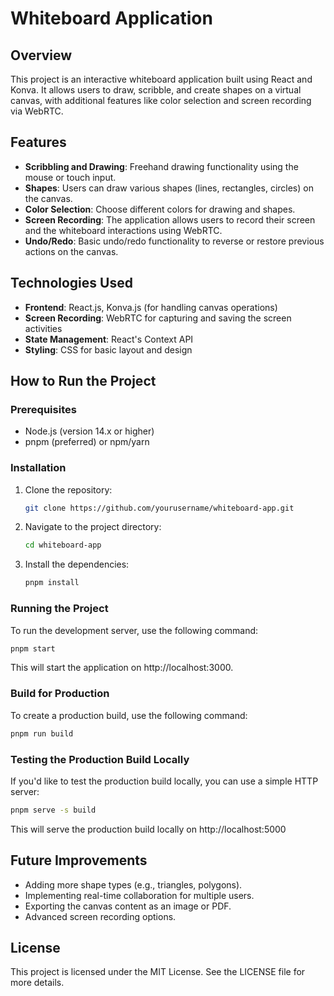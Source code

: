 # Whiteboard Application

## Overview

This project is an interactive whiteboard application built using React and Konva. It allows users to draw, scribble, and create shapes on a virtual canvas, with additional features like color selection and screen recording via WebRTC.

## Features

- **Scribbling and Drawing**: Freehand drawing functionality using the mouse or touch input.
- **Shapes**: Users can draw various shapes (lines, rectangles, circles) on the canvas.
- **Color Selection**: Choose different colors for drawing and shapes.
- **Screen Recording**: The application allows users to record their screen and the whiteboard interactions using WebRTC.
- **Undo/Redo**: Basic undo/redo functionality to reverse or restore previous actions on the canvas.

## Technologies Used

- **Frontend**: React.js, Konva.js (for handling canvas operations)
- **Screen Recording**: WebRTC for capturing and saving the screen activities
- **State Management**: React's Context API
- **Styling**: CSS for basic layout and design

## How to Run the Project

### Prerequisites

- Node.js (version 14.x or higher)
- pnpm (preferred) or npm/yarn

### Installation

1. Clone the repository:
   ```bash
   git clone https://github.com/yourusername/whiteboard-app.git
2. Navigate to the project directory:
   ```bash
   cd whiteboard-app
3. Install the dependencies:
   ```bash
   pnpm install

### Running the Project

To run the development server, use the following command:
   ```bash
   pnpm start
   ```
This will start the application on http://localhost:3000.

### Build for Production

To create a production build, use the following command:
   ```bash
   pnpm run build
   ```

### Testing the Production Build Locally

If you'd like to test the production build locally, you can use a simple HTTP server:
   ```bash
   pnpm serve -s build
   ```
This will serve the production build locally on http://localhost:5000

## Future Improvements

- Adding more shape types (e.g., triangles, polygons).
- Implementing real-time collaboration for multiple users.
- Exporting the canvas content as an image or PDF.
- Advanced screen recording options.

## License

This project is licensed under the MIT License. See the LICENSE file for more details.
